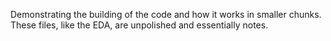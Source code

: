 Demonstrating the building of the code and how it works in smaller chunks.  These files, like the EDA, are unpolished and essentially notes.
